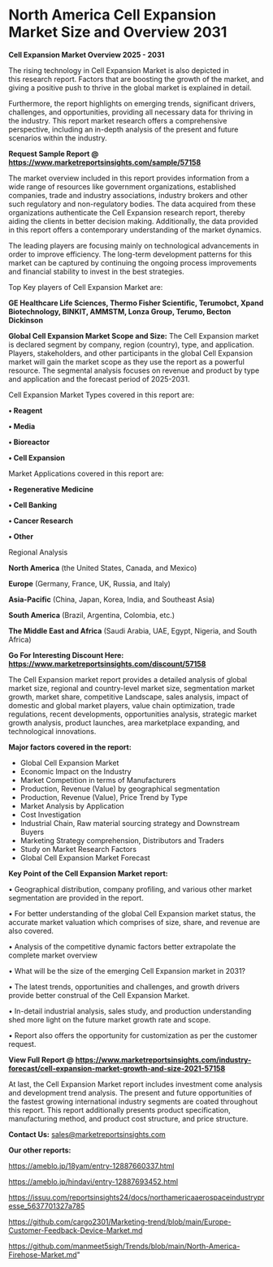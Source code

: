 # North America Cell Expansion Market Size and Overview 2031

<Strong> Cell Expansion Market Overview 2025 - 2031</strong>

The rising technology in Cell Expansion Market is also depicted in this research report. Factors that are boosting the growth of the market, and giving a positive push to thrive in the global market is explained in detail.

Furthermore, the report highlights on emerging trends, significant drivers, challenges, and opportunities, providing all necessary data for thriving in the industry. This report market research offers a comprehensive perspective, including an in-depth analysis of the present and future scenarios within the industry.

<strong>Request Sample Report @ <a href=https://www.marketreportsinsights.com/sample/57158>https://www.marketreportsinsights.com/sample/57158</a></strong>

The market overview included in this report provides information from a wide range of resources like government organizations, established companies, trade and industry associations, industry brokers and other such regulatory and non-regulatory bodies. The data acquired from these organizations authenticate the Cell Expansion research report, thereby aiding the clients in better decision making. Additionally, the data provided in this report offers a contemporary understanding of the market dynamics.

The leading players are focusing mainly on technological advancements in order to improve efficiency. The long-term development patterns for this market can be captured by continuing the ongoing process improvements and financial stability to invest in the best strategies.

Top Key players of Cell Expansion Market are:

<strong>GE Healthcare Life Sciences, Thermo Fisher Scientific, Terumobct, Xpand Biotechnology, BINKIT, AMMSTM, Lonza Group, Terumo, Becton Dickinson</strong>

<strong><b>Global Cell Expansion Market Scope and Size:</b></strong>
The Cell Expansion market is declared segment by company, region (country), type, and application. Players, stakeholders, and other participants in the global Cell Expansion market will gain the market scope as they use the report as a powerful resource. The segmental analysis focuses on revenue and product by type and application and the forecast period of 2025-2031.

Cell Expansion Market Types covered in this report are:

<strong>• Reagent

• Media

• Bioreactor

• Cell Expansion</strong>

Market Applications covered in this report are:

<strong>• Regenerative Medicine

• Cell Banking

• Cancer Research

• Other</strong> 

Regional Analysis

<strong>North America</strong> (the United States, Canada, and Mexico)

<strong>Europe</strong> (Germany, France, UK, Russia, and Italy)

<strong>Asia-Pacific</strong> (China, Japan, Korea, India, and Southeast Asia)

<strong>South America</strong> (Brazil, Argentina, Colombia, etc.)

<strong>The Middle East and Africa</strong> (Saudi Arabia, UAE, Egypt, Nigeria, and South Africa)

<strong>Go For Interesting Discount Here: <a href=https://www.marketreportsinsights.com/discount/57158>https://www.marketreportsinsights.com/discount/57158</a></strong>

The Cell Expansion market report provides a detailed analysis of global market size, regional and country-level market size, segmentation market growth, market share, competitive Landscape, sales analysis, impact of domestic and global market players, value chain optimization, trade regulations, recent developments, opportunities analysis, strategic market growth analysis, product launches, area marketplace expanding, and technological innovations.

<strong><b>Major factors covered in the report:</b></strong>
<ul>
  <li>Global Cell Expansion Market </li>
  <li>Economic Impact on the Industry</li>
  <li>Market Competition in terms of Manufacturers</li>
  <li>Production, Revenue (Value) by geographical segmentation</li>
  <li>Production, Revenue (Value), Price Trend by Type</li>
  <li>Market Analysis by Application</li>
  <li>Cost Investigation</li>
  <li>Industrial Chain, Raw material sourcing strategy and Downstream Buyers</li>
  <li>Marketing Strategy comprehension, Distributors and Traders</li>
  <li>Study on Market Research Factors</li>
  <li>Global Cell Expansion Market Forecast</li>
</ul>

<strong><b>Key Point of the Cell Expansion Market report:</b></strong>

• Geographical distribution, company profiling, and various other market segmentation are provided in the report.

• For better understanding of the global Cell Expansion market status, the accurate market valuation which comprises of size, share, and revenue are also covered.

• Analysis of the competitive dynamic factors better extrapolate the complete market overview

• What will be the size of the emerging Cell Expansion market in 2031?

• The latest trends, opportunities and challenges, and growth drivers provide better construal of the Cell Expansion Market.

• In-detail industrial analysis, sales study, and production understanding shed more light on the future market growth rate and scope.

• Report also offers the opportunity for customization as per the customer request.

<strong><b>View Full Report @ <a href=https://www.marketreportsinsights.com/industry-forecast/cell-expansion-market-growth-and-size-2021-57158>https://www.marketreportsinsights.com/industry-forecast/cell-expansion-market-growth-and-size-2021-57158</a></b></strong>


At last, the Cell Expansion Market report includes investment come analysis and development trend analysis. The present and future opportunities of the fastest growing international industry segments are coated throughout this report. This report additionally presents product specification, manufacturing method, and product cost structure, and price structure.

<strong>Contact Us:</strong>
sales@marketreportsinsights.com

<strong>Our other reports:</strong>

<a href=https://ameblo.jp/18yam/entry-12887660337.html>https://ameblo.jp/18yam/entry-12887660337.html</a>

<a href=https://ameblo.jp/hindavi/entry-12887693452.html>https://ameblo.jp/hindavi/entry-12887693452.html</a>

<a href=https://issuu.com/reportsinsights24/docs/northamericaaerospaceindustrypresse_5637701327a785>https://issuu.com/reportsinsights24/docs/northamericaaerospaceindustrypresse_5637701327a785</a>

<a href=https://github.com/cargo2301/Marketing-trend/blob/main/Europe-Customer-Feedback-Device-Market.md>https://github.com/cargo2301/Marketing-trend/blob/main/Europe-Customer-Feedback-Device-Market.md</a>

<a href=https://github.com/manmeet5sigh/Trends/blob/main/North-America-Firehose-Market.md>https://github.com/manmeet5sigh/Trends/blob/main/North-America-Firehose-Market.md</a>"
